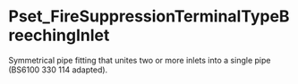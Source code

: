 # Pset_FireSuppressionTerminalTypeBreechingInlet

Symmetrical pipe fitting that unites two or more inlets into a single pipe (BS6100 330 114 adapted).
<!-- end of short definition -->

